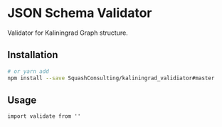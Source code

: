# JSON Schema Validator

Validator for Kaliningrad Graph structure.

## Installation

```sh
# or yarn add
npm install --save SquashConsulting/kaliningrad_validiator#master
```

## Usage

```
import validate from ''
```

